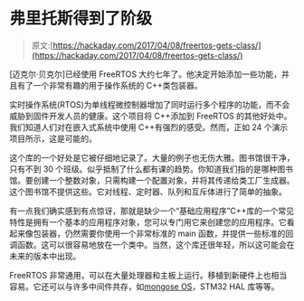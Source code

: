 # 弗里托斯得到了阶级

> 原文:[https://hackaday.com/2017/04/08/freertos-gets-class/](https://hackaday.com/2017/04/08/freertos-gets-class/)

[迈克尔·贝克尔]已经使用 FreeRTOS 大约七年了。他决定开始添加一些功能，并且有了一个非常有趣的用于操作系统的 C++类包装器。

实时操作系统(RTOS)为单线程微控制器增加了同时运行多个程序的功能，而不会威胁到固件开发人员的健康。这个项目将 C++添加到 FreeRTOS 的其他好处中。我们知道人们对在嵌入式系统中使用 C++有强烈的感受。然而，正如 24 个演示项目所示，这是可能的。

这个库的一个好处是它被仔细地记录了。大量的例子也无伤大雅。图书馆很干净，只有不到 30 个班级。似乎抵制了什么都有课的趋势。你知道我们指的是哪种图书馆。要创建一个整数对象，只需构建一个配置对象，并将其传递给类工厂生成器。这个图书馆不提供这些。它对线程、定时器、队列和互斥体进行了简单的抽象。

有一点我们确实感到有点惊讶，那就是缺少一个“基础应用程序”C++库的一个常见特性是拥有一个基本的应用程序对象，您可以专门用它来创建您的应用程序。它看起来像包装器，仍然需要你使用一个非常标准的 main 函数，并提供一些标准的回调函数。这可以很容易地放在一个类中。当然，这个库还很年轻，所以这可能会在未来的版本中出现。

FreeRTOS 非常通用，可以在大量处理器和主板上运行。移植到新硬件上也相当容易。它还可以与许多中间件共存，如[mongose OS](https://hackaday.com/2017/03/08/point-and-click-to-an-iot-button/)，STM32 HAL 库等等。